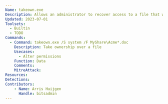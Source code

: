 ```yaml
---
Name: takeown.exe
Description: Allows an administrator to recover access to a file that was denied by re-assigning file ownership
Updated: 2023-07-01
Toolsets:
  - Builtin
  - TODO
Commands:
  - Command: takeown.exe /S system /F MyShare\Acme*.doc
    Description: Take ownership over a file
    Usecases:
      - Alter permissions
    Function: Data
    Comments:
    MitreAttack:
Resources:
Detections:
Contributors:
    - Name: Arris Huijgen
      Handle: bitsadmin
---
```

